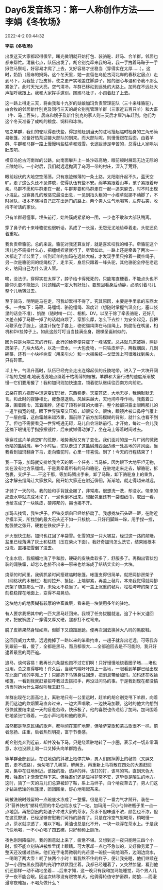 # Day6发音练习：第一人称创作方法——李娟《冬牧场》

2022-4-2 00:44:32



**李娟《冬牧场》**



出发这天大家都起得很早，曙光微明就开始打包、装骆驼、赶马、合羊群。邻居也都来帮忙。清晨七点，队伍出发了。胡仑别克牵来我的马，我一手拽着马鞍子一手揪住马鬃毛，好容易才爬了上去，又好容易才坐稳当（穿得实在太厚……）。这时，奶奶（居麻的妈妈，这个冬天里，她一直留在乌伦古河北岸的春秋定居点）走到马下，为我扯了扯皮裤，使之更严实地盖住脚脖子。她的细心与温和令我不那么紧张了。此时天光大亮，空气清冷，羊群已移动到远处的大路上。加玛在不远处大声招呼我跟上。我和大家挥手道别，踢踢马肚子，小跑着赶了上去。

这一路上得走三天，将由我和十九岁的姑娘加玛负责管理驼队（三十来峰骆驼），由合牧的邻居新什别克及同行三天的胡仑别克管理羊群（三家近五百只羊）和大畜（牛、马上百头）。居麻和嫂子及新什别克的家人则三天后才雇汽车赶到。他们为这个冬天准备了成吨的粮食、饲料和冰块。

较之羊群，我们的驼队得走快些，得提前赶到当天的驻地搭起临时栖身的三角形简易帐篷，准备好热茶迎接大部队的到来。而大部队呢，则慢慢跟在后面，由着羊群、牛群和马群一路上慢慢啃些枯草和残雪。长途跋涉是辛苦的，总得让人家哄哄肚皮吧。

横穿乌伦古河南岸的公路，向南面攀升上一处沙砾高地，眼前顿时展现无边无际的丘陵地带。一小时后，我们就远远抛离了乌河一带的村庄，深入了荒野。

眼前起伏的大地空空荡荡，只有痕迹微薄的一条土路。太阳刚升起不久，蓝天空旷。走了这么久还不见停歇，使得队伍有些不安。绵羊紧跟着山羊，孩子紧跟着母亲。马群不愿和牛群走在一起，牛群非要和马群走在一起—追来躲去，时不时出现小混乱。没穿鼻孔的散骆驼最没出息，一见到指头粗的一小绺草就挪不动脚了，不时掉队，根本不晓得自己正在出远门的路上。两个男人生气地喝骂，左奔右突，收拾不听话的家伙。

只有羊群最懂事，埋头前行，始终簇成紧紧的一团，一步也不敢和大部队稍离。

穿了鼻子的十来峰骆驼也很听话，系成了一长溜，无怨无尤地给牵着走。头驼还负着重呢。

我负责牵骆驼。总的来说，骆驼对我还算友好，就是喜欢咬我的帽子。牵骆驼这个活儿也不需操什么心，把缰绳捏紧就行了，尽管如此，一路上还是牵丢了两次—一次都走了半公里了，听到赶羊的加玛在远处大喊，才发现手里只拎着一截空绳子。另一次是骆驼间的缆绳松了，走半天，身后只跟着一峰头驼，其他骆驼全停在老远处，纳闷自己为什么没人管。

唉，没法子。穿得实在太厚了，脖子给卡得死死的，只能笔直梗着，不能点头也不能仰头更不能扭头（对颈椎病一定大有好处）。要想回看身后动静，必须引着马儿整个儿地转过去。

至于骑马，明明是马在走，可我却累得不得了。究其原因，主要是手里拿的东西太多。一共如下：马鞭、马缰绳、骆驼缰绳、温度计（想随时掌握气温变化，塞口袋里的话会不准）、奶酪（随时啃一口）、相机、DV。以至于除了牵丢骆驼，还好几次差点掉了马鞭—掉了的话就麻烦了，穿那么厚，怎么下去捡！为安全起见，我把马鞭系在手腕上，温度计拴在手套上，骆驼缰绳绑在马缰绳上，奶酪衔在嘴里，相机和DV挂脖子上。如此这般叮叮当当挂满全身，跟棵圣诞树似的。

因为只是为期三天的行程，此行的给养便只载了一峰骆驼。总共就几床被褥，两排房架子，几块大毡片，以及一壶水，一大包食物，一只铁皮炉子，两截烟囱，几副碗筷，还有一小块桦树皮（用来引火）和一大捆柴枝—戈壁滩上可很难找到柴火，只有碎草。

半上午，气温升高时，队伍已经完全走出连绵起伏的丘陵地带，进入了一大块开阔平坦的戈壁滩,地表浅浅地点缀着干枯稀薄的植被。羊群和大畜行进的速度渐渐放慢—它们要用餐了！我和加玛则加快速度，领着驼队继续往西南方向前进。

云朵在前方视野中迅速变幻形状，东西移走。天空苍茫，大地无尽，我俩默默无言。和此时的寂静相比，疲惫感退后。风越来越大，天地间呼呼作响。我戴着口罩，围着围巾，笼着围脖，还扣了顶有护耳的大帽子。整个脸部只露出眼睛那儿的一道半指宽的缝，眼下世界狭窄又压抑，却很安全。很快，眼镜片被口鼻呼气覆上了一层白霜，这白霜越来越浓重，面前除了前方加玛模糊的背影，就什么也看不到了。但也不需要看见—世界畅通无碍，马儿自会沿路前行。才开始，每过一会儿我还摘下眼镜用手指擦擦镜片，后来就懒得动弹了，坐在马上等着时间过去。

等穿过这片单调空旷的荒野，地势渐渐又有了变化。我们面对的是一片广阔的微微低陷的盐碱滩。半个小时后，驼队走进了这盐碱滩西面边缘一处高地的背风面。当我看到加玛翻身下马，走向骆驼时，心里一阵喜悦。到了！今天的行程结束了！

我一下马，加玛就安排给我今天的第一个任务：当马桩。因为眼下大地平坦无物，实在没有地方系缰绳。于是我牵着所有的马和骆驼，在驻地走来走去，解骆驼，拆包裹，支炉子……干这干那，等加玛腾出手来，卸了马鞍，卸下骆驼身上的重负，这才解去缰绳让大家放风。刚开始大家还在附近徘徊，渐渐地，就走得越来越远。

才骑了一天的马，我的脸和手背就全皴了，非常疼。很想洗一洗，却没水。带来的那壶水早就冻成冰坨了，一滴也倒不出来。想起包里还有一袋湿纸巾，取出一看，也给冻成了一块铁皮，硬邦邦的，揭也揭不开。

加玛去找雪，我生炉子。但铁皮烟囱已经给挤扁了。我想找块石头砸一砸，在附近寻摸半天，所找到的最大石头还不如一只核桃……只好用脚跺一跺，用手捏一捏，勉强使之张开，硬套在铁皮炉子上。

炉火很快生起，加玛也扛回了半袋雪。化雪的是一只大锡盆，经过这一路的颠簸，盆里已经落满了灰土和枯枝（压在柴火下面）。我好奇加玛怎么洗它，结果她根本没洗，直接把雪倒了进去。

化出水后，我细细地洗了手和脸，硬硬的皮肤柔软多了，舒服多了。再掏出管状包装的润肤霜，却怎么也挤不出来—原来也给冻成了结结实实的一大块。

烧茶的时间里，我俩抓紧时间搭建临时帐篷。帐篷支得很简单，就把两排房架子（网格状的木栅栏）相对拉开、抵拢，上端绑紧，再盖上毡片。本来我觉得就两排房架子随意那么一撑，未免太不稳当了。可一盖上沉重的毡片，松松垮垮的架子立刻稳稳撑在地面上，变得不易晃动。

这块地方的地表糊有较厚的牲畜粪层，看来是一块使用多年的驻地。

有人要求我把其中的一匹大黑马赶回来。我领了任务拔腿就追，追了十米又退回来，把皮裤脱了—穿得又厚又硬，腿都打不过弯来。

脱了皮裤果然身轻如燕，但脚下又踉踉跄跄。便再次回去换掉大八码的黑胶鞋。

这回我威力大增，远远抛掉了一路以来的笨重拘束，一趟子就奔出老远。可等我奔到跟前一看，傻了，全都是黑马，而且都很大……全部追回去是不可能的，我只好逮着最黑的两匹追。

追马，谈何容易！我再长六条腿也跑不过它们啊！只好慢慢地绕着圈子堵……堵也没用。总之累得够呛！许久后，当我气喘吁吁跑上一高地，一眼看到羊群已经出现在北面广阔的平滩上了！只能扔下马转身往回走，把消息带给加玛。加玛还在收拾帐篷，一看到我就赶紧招呼我过去搭把手，再没过问马的事。于是我到现在都没搞清当时她为什么突然叫我去赶马……

羊群出现在北面高地上，离驻地只有一公里远时，赶羊的胡仑别克甩下羊群，向着我们这边的炊烟策马直奔过来，一边大声唱歌，一边快马加鞭。这时的他大约想到很快就要结束这一天的疲惫劳碌，快乐极了。他的喜悦也传递给了加玛，加玛围着驻地紧张忙碌着，一边小声地附和他的歌声。

虽然都是草原民族的歌声，都响彻在空旷地带，但哈萨克歌和蒙古歌很不一样。前者悠扬、庄重，后者热烈明亮，富于节奏感。

胡仑别克奔到近前，却并没有下马，只是绕着驻地转了一小圈，表示对一切非常满意，水也没顾上喝一口又掉头向羊群跑去。

等羊群全部到达，在驻地边的斜坡上栖停完毕，男人们踢掉脚上的毡筒（又胖又圆，走不成路），匆匆喝了几碗茶，解解乏，再重新上马将散在四处的大畜赶回来，集中在驻地附近。该拴的拴，该绊的绊，该打的打，该骂的骂。直到天色大暗，牲畜们才渐渐安静下来。但牲畜们还是显得非常不安，这毕竟是陌生的地方。这时，骑了一天的马儿们总算被卸了鞍，系上马绊子，自个啃夜草去了。男人们这才钻进低矮的帐篷里，团团围坐，舒心地喝起茶来。

碗被洗碗时残留的一点碗底水冻成了一整撂，很是用了一番力气才掰开。装在一只“营养快线”塑料瓶里的牛奶也给冻成了一坨。加玛用一只小勺伸进瓶子里一点一点地刮，再把刮出的奶渣子冲进大家的茶水。茶水不但味道不浓，颜色也不浓，但在这荒野里，已经足够安慰我们可怜的肠胃了。只是在冷空气里喝茶，稍喝慢一点，茶水就凉透了，难以下咽。黄油也总是化不开，一块一块浮在茶水上。于是我飞快地喝，一不小心喝了四五碗，只好频频上厕所。

夜色刚刚降临时，我的困意就上来了，疲惫不堪。又想到这一夜只能睡三四个小时，恨不能立刻钻进被堆里闭上眼睛。可大家却一点也不急似的，又好像劳累了一整天还没缓过劲来。他们在手电筒微弱的光芒里一碗接一碗地喝茶，边喝边烧水，一喝喝了两大壶！耗了快两个小时！看我熬不住的样子，便让我先睡，他们继续在那一小团被黑夜围裹的光明中默默围坐着。我都已经睡着了，又突然惊醒，看到他们还那样一动不动地坐着……后来才知，这一晚只有我和加玛能睡觉，两个男人几乎一夜不能合眼。因这次转移没有跟牧羊犬，他俩得轮值守护畜群，防狼……而漫漫寒夜难捱，不喝茶做什么？

